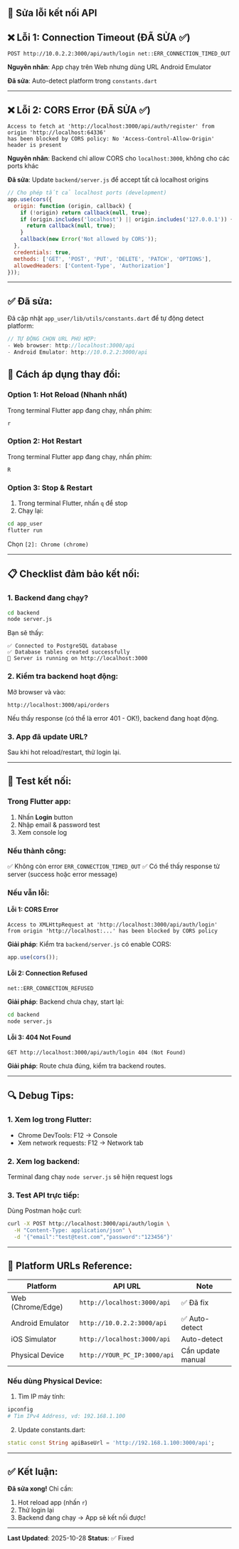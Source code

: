 ## 🔧 Sửa lỗi kết nối API

## ❌ Lỗi 1: Connection Timeout (ĐÃ SỬA ✅)
```
POST http://10.0.2.2:3000/api/auth/login net::ERR_CONNECTION_TIMED_OUT
```

**Nguyên nhân**: App chạy trên Web nhưng dùng URL Android Emulator

**Đã sửa**: Auto-detect platform trong `constants.dart`

---

## ❌ Lỗi 2: CORS Error (ĐÃ SỬA ✅)
```
Access to fetch at 'http://localhost:3000/api/auth/register' from origin 'http://localhost:64336' 
has been blocked by CORS policy: No 'Access-Control-Allow-Origin' header is present
```

**Nguyên nhân**: Backend chỉ allow CORS cho `localhost:3000`, không cho các ports khác

**Đã sửa**: Update `backend/server.js` để accept tất cả localhost origins

```javascript
// Cho phép tất cả localhost ports (development)
app.use(cors({
  origin: function (origin, callback) {
    if (!origin) return callback(null, true);
    if (origin.includes('localhost') || origin.includes('127.0.0.1')) {
      return callback(null, true);
    }
    callback(new Error('Not allowed by CORS'));
  },
  credentials: true,
  methods: ['GET', 'POST', 'PUT', 'DELETE', 'PATCH', 'OPTIONS'],
  allowedHeaders: ['Content-Type', 'Authorization']
}));
```

---

## ✅ Đã sửa:

Đã cập nhật `app_user/lib/utils/constants.dart` để tự động detect platform:

```dart
// TỰ ĐỘNG CHỌN URL PHÙ HỢP:
- Web browser: http://localhost:3000/api
- Android Emulator: http://10.0.2.2:3000/api
```

## 🚀 Cách áp dụng thay đổi:

### Option 1: Hot Reload (Nhanh nhất)
Trong terminal Flutter app đang chạy, nhấn phím:
```
r
```

### Option 2: Hot Restart
Trong terminal Flutter app đang chạy, nhấn phím:
```
R
```

### Option 3: Stop & Restart
1. Trong terminal Flutter, nhấn `q` để stop
2. Chạy lại:
```bash
cd app_user
flutter run
```
Chọn `[2]: Chrome (chrome)`

---

## 📋 Checklist đảm bảo kết nối:

### 1. Backend đang chạy?
```bash
cd backend
node server.js
```

Bạn sẽ thấy:
```
✅ Connected to PostgreSQL database
✅ Database tables created successfully
🚀 Server is running on http://localhost:3000
```

### 2. Kiểm tra backend hoạt động:
Mở browser và vào:
```
http://localhost:3000/api/orders
```

Nếu thấy response (có thể là error 401 - OK!), backend đang hoạt động.

### 3. App đã update URL?
Sau khi hot reload/restart, thử login lại.

---

## 🎯 Test kết nối:

### Trong Flutter app:
1. Nhấn **Login** button
2. Nhập email & password test
3. Xem console log

### Nếu thành công:
✅ Không còn error `ERR_CONNECTION_TIMED_OUT`
✅ Có thể thấy response từ server (success hoặc error message)

### Nếu vẫn lỗi:

#### Lỗi 1: CORS Error
```
Access to XMLHttpRequest at 'http://localhost:3000/api/auth/login' 
from origin 'http://localhost:...' has been blocked by CORS policy
```

**Giải pháp**: Kiểm tra `backend/server.js` có enable CORS:
```javascript
app.use(cors());
```

#### Lỗi 2: Connection Refused
```
net::ERR_CONNECTION_REFUSED
```

**Giải pháp**: Backend chưa chạy, start lại:
```bash
cd backend
node server.js
```

#### Lỗi 3: 404 Not Found
```
GET http://localhost:3000/api/auth/login 404 (Not Found)
```

**Giải pháp**: Route chưa đúng, kiểm tra backend routes.

---

## 🔍 Debug Tips:

### 1. Xem log trong Flutter:
- Chrome DevTools: F12 → Console
- Xem network requests: F12 → Network tab

### 2. Xem log backend:
Terminal đang chạy `node server.js` sẽ hiện request logs

### 3. Test API trực tiếp:
Dùng Postman hoặc curl:
```bash
curl -X POST http://localhost:3000/api/auth/login \
  -H "Content-Type: application/json" \
  -d '{"email":"test@test.com","password":"123456"}'
```

---

## 📱 Platform URLs Reference:

| Platform | API URL | Note |
|----------|---------|------|
| Web (Chrome/Edge) | `http://localhost:3000/api` | ✅ Đã fix |
| Android Emulator | `http://10.0.2.2:3000/api` | ✅ Auto-detect |
| iOS Simulator | `http://localhost:3000/api` | Auto-detect |
| Physical Device | `http://YOUR_PC_IP:3000/api` | Cần update manual |

### Nếu dùng Physical Device:
1. Tìm IP máy tính:
```bash
ipconfig
# Tìm IPv4 Address, vd: 192.168.1.100
```

2. Update constants.dart:
```dart
static const String apiBaseUrl = 'http://192.168.1.100:3000/api';
```

---

## ✅ Kết luận:

**Đã sửa xong!** Chỉ cần:
1. Hot reload app (nhấn `r`)
2. Thử login lại
3. Backend đang chạy → App sẽ kết nối được!

---

**Last Updated**: 2025-10-28
**Status**: ✅ Fixed
